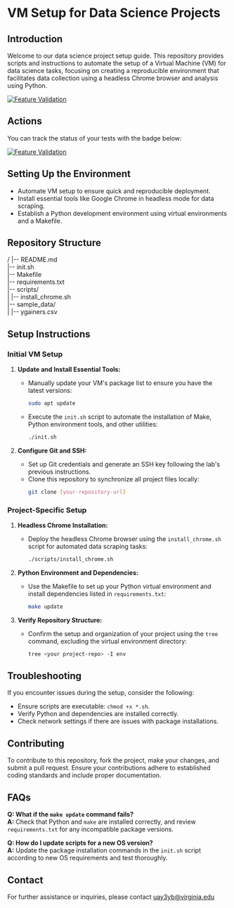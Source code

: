 # VM Setup for Data Science Projects

## Introduction

Welcome to our data science project setup guide. This repository provides scripts and instructions to automate the setup of a Virtual Machine (VM) for data science tasks, focusing on creating a reproducible environment that facilitates data collection using a headless Chrome browser and analysis using Python.

[![Feature Validation](https://github.com/KanittaSrichan/SP25_DS5111_uay3yb/actions/workflows/validations.yml/badge.svg)](https://github.com/KanittaSrichan/SP25_DS5111_uay3yb/actions/workflows/validations.yml)

## Actions

You can track the status of your tests with the badge below:

[![Feature Validation](https://github.com/KanittaSrichan/SP25_DS5111_uay3yb/actions/workflows/validations.yml/badge.svg)](https://github.com/KanittaSrichan/SP25_DS5111_uay3yb/actions/workflows/validations2.yml)

## Setting Up the Environment

- Automate VM setup to ensure quick and reproducible deployment.
- Install essential tools like Google Chrome in headless mode for data scraping.
- Establish a Python development environment using virtual environments and a Makefile.

## Repository Structure

/ |-- README.md  
|-- init.sh  
|-- Makefile  
|-- requirements.txt  
|-- scripts/  
| |-- install_chrome.sh  
|-- sample_data/  
| |-- ygainers.csv

## Setup Instructions

### Initial VM Setup

1. **Update and Install Essential Tools:**
   - Manually update your VM's package list to ensure you have the latest versions:
     ```bash
     sudo apt update
     ```
   - Execute the `init.sh` script to automate the installation of Make, Python environment tools, and other utilities:
     ```bash
     ./init.sh
     ```

2. **Configure Git and SSH:**
   - Set up Git credentials and generate an SSH key following the lab's previous instructions.
   - Clone this repository to synchronize all project files locally:
     ```bash
     git clone [your-repository-url]
     ```

### Project-Specific Setup

1. **Headless Chrome Installation:**
   - Deploy the headless Chrome browser using the `install_chrome.sh` script for automated data scraping tasks:
     ```bash
     ./scripts/install_chrome.sh
     ```

2. **Python Environment and Dependencies:**
   - Use the Makefile to set up your Python virtual environment and install dependencies listed in `requirements.txt`:
     ```bash
     make update
     ```

3. **Verify Repository Structure:**
   - Confirm the setup and organization of your project using the `tree` command, excluding the virtual environment directory:
     ```bash
     tree <your project-repo> -I env
     ```

## Troubleshooting

If you encounter issues during the setup, consider the following:
- Ensure scripts are executable: `chmod +x *.sh`.
- Verify Python and dependencies are installed correctly.
- Check network settings if there are issues with package installations.

## Contributing

To contribute to this repository, fork the project, make your changes, and submit a pull request. Ensure your contributions adhere to established coding standards and include proper documentation.

## FAQs

**Q: What if the `make update` command fails?**  
**A:** Check that Python and `make` are installed correctly, and review `requirements.txt` for any incompatible package versions.

**Q: How do I update scripts for a new OS version?**  
**A:** Update the package installation commands in the `init.sh` script according to new OS requirements and test thoroughly.

## Contact

For further assistance or inquiries, please contact uay3yb@virginia.edu
